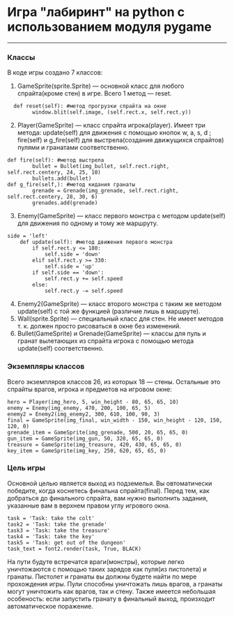# Игра "лабиринт" на python с использованием модуля pygame
-----------------------------------------------------------------


### Классы
В коде игры создано 7 классов:

1. GameSprite(sprite.Sprite) — основной класс для любого спрайта(кроме стен) в игре. Всего 1 метод — reset.
```
  def reset(self): #метод прогрузки спрайта на окне
        window.blit(self.image, (self.rect.x, self.rect.y))
```
2. Player(GameSprite) — класс спрайта игрока(player). Имеет три метода: update(self) для движения с помощью кнопок w, a, s, d ; fire(self) и g_fire(self) для выстрела(создания движущихся спрайтов) пулями и гранатами соответственно.
```
def fire(self): #метод выстрела
        bullet = Bullet(img_bullet, self.rect.right, self.rect.centery, 24, 25, 10)
        bullets.add(bullet)
def g_fire(self,): #метод кидания гранаты
        grenade = Grenade(img_grenade, self.rect.right, self.rect.centery, 28, 30, 6)
        grenades.add(grenade)
```
3. Enemy(GameSprite) — класс первого монстра с методом update(self) для движения по одному и тому же маршруту.
```
side = 'left'
    def update(self): #метод движения первого монстра
        if self.rect.y <= 180:
            self.side = 'down'
        elif self.rect.y >= 330:
            self.side = 'up'
        if self.side == 'down':
            self.rect.y += self.speed
        else:
            self.rect.y -= self.speed
 ```
4. Enemy2(GameSprite) — класс второго монстра с таким же методом update(self) с той же функцией (различие лишь в маршруте).
5. Wall(sprite.Sprite) — специальный класс для стен. Не имеет методов т. к. должен просто рисоваться в окне без изменений. 
6. Bullet(GameSprite) и Grenade(GameSprite) — классы для пуль и гранат вылетающих из спрайта игрока с помощью метода update(self) соответственно.


### Экземпляры классов
Всего экземпляров классов 26, из которых 18 — стены. Остальные это спрайты врагов, игрока и предметов на игровом окне:
```
hero = Player(img_hero, 5, win_height - 80, 65, 65, 10)
enemy = Enemy(img_enemy, 470, 200, 100, 65, 5)
enemy2 = Enemy2(img_enemy2, 300, 610, 100, 90, 3)
final = GameSprite(img_final, win_width - 150, win_height - 120, 150, 120, 0)
grenade_item = GameSprite(img_grenade, 500, 20, 65, 65, 0)
gun_item = GameSprite(img_gun, 50, 320, 65, 65, 0)
treasure = GameSprite(img_treasure, 420, 430, 65, 65, 0)
key_item = GameSprite(img_key, 250, 620, 65, 65, 0)
```


### Цель игры
Основной целью является выход из подземелья. Вы овтоматически победите, когда коснетесь финальна спрайта(final). Перед тем, как добраться до финального спрайта, вам нужно выполнить задания, указанные вам в верхнем правом углу игрового окна. 
```
task = 'Task: take the colt'
task2 = 'Task: take the grenade'
task3 = 'Task: take the treasure'
task4 = 'Task: take the key'
task5 = 'Task: get out of the dungeon'
task_text = font2.render(task, True, BLACK)
```
На пути будуте встречатся враги(монстры), которые легко уничтожаются с помощью таких зарядов как пуля(из пистолета) и гранаты. Пистолет и гранаты вы должны будете найти по мере прохождения игры. Пули способны уничтожать лишь врагов, а гранаты могут уничтожить как врагов, так и стену. Также имеется небольшая особеность: если запустить гранату в финальный выход, произходит автоматическое поражение.
